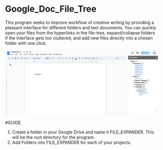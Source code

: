 # Google_Doc_File_Tree
This program seeks to improve workflow of creative writing by providing a pleasant interface for different folders and text documents. You can quickly open your files from the hyperlinks in the file-tree, expand/collapse folders if the interface gets too cluttered, and add new files directly into a chosen folder with one click.

![Screenshot](example_1.png)

#GUIDE
1. Create a folder in your Google Drive and name it FILE_EXPANDER. This will be the root directory for the program. 
2. Add Folders into FILE_EXPANDER for each of your projects.
